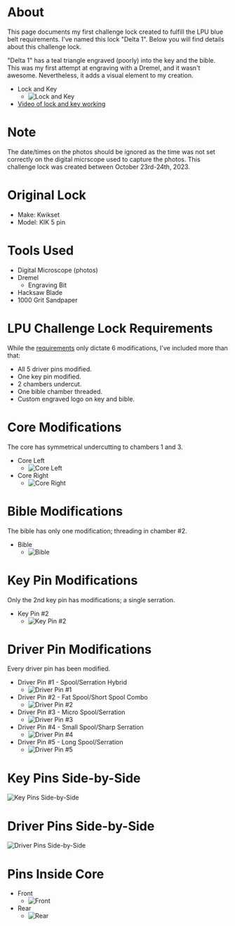 # About
This page documents my first challenge lock created to fulfill the LPU blue belt requirements. I've named this lock "Delta 1". Below you will find details about this
challenge lock.

"Delta 1" has a teal triangle engraved (poorly) into the key and the bible. This was my first attempt at engraving with a Dremel, and it wasn't awesome. Nevertheless, it adds a visual element to my creation.

* Lock and Key
  * ![Lock and Key](lock_and_key.jpg)
* [Video of lock and key working](https://photos.app.goo.gl/qTvrD4BcjChXPYa1A)

# Note
The date/times on the photos should be ignored as the time was not set correctly on the digital micrscope used to capture the photos. This challenge lock was created between October 23rd-24th, 2023.

# Original Lock
* Make: Kwikset
* Model: KIK 5 pin

# Tools Used
* Digital Microscope (photos)
* Dremel
  * Engraving Bit
* Hacksaw Blade
* 1000 Grit Sandpaper

# LPU Challenge Lock Requirements
While the [requirements](https://www.reddit.com/r/lockpicking/wiki/index/#wiki_challenge_lock_requirements) only dictate 6 modifications, I've included more than that:
* All 5 driver pins modified.
* One key pin modified.
* 2 chambers undercut.
* One bible chamber threaded.
* Custom engraved logo on key and bible.

# Core Modifications
The core has symmetrical undercutting to chambers 1 and 3.
* Core Left
  * ![Core Left](core_left.jpg)
* Core Right
  * ![Core Right](core_right.jpg)
 
# Bible Modifications
The bible has only one modification; threading in chamber #2.
* Bible
  * ![Bible](bible.jpg)

# Key Pin Modifications
Only the 2nd key pin has modifications; a single serration.
* Key Pin #2
  * ![Key Pin #2](key_pin_2.jpg)

# Driver Pin Modifications
Every driver pin has been modified.
* Driver Pin #1 - Spool/Serration Hybrid
  * ![Driver Pin #1](driver_1.jpg)
* Driver Pin #2 - Fat Spool/Short Spool Combo
  * ![Driver Pin #2](driver_2.jpg)
* Driver Pin #3 - Micro Spool/Serration
  * ![Driver Pin #3](driver_3.jpg)
* Driver Pin #4 - Small Spool/Sharp Serration
  * ![Driver Pin #4](driver_4.jpg)
* Driver Pin #5 - Long Spool/Serration
  * ![Driver Pin #5](driver_5.jpg)
 
# Key Pins Side-by-Side
![Key Pins Side-by-Side](key_pins.jpg)

# Driver Pins Side-by-Side
![Driver Pins Side-by-Side](driver_pins.jpg)

# Pins Inside Core
* Front
  * ![Front](pins_in_core_front.jpg)
* Rear
  * ![Rear](pins_in_core_rear.jpg)
